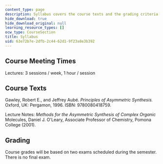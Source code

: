 ```yaml
---
content_type: page
description: Syllabus covers the course texts and the grading criteria.
hide_download: true
hide_download_original: null
learning_resource_types: []
ocw_type: CourseSection
title: Syllabus
uid: 63e72b7e-2dfb-2c44-62d1-9f23a8e3b392
---
```


Course Meeting Times
--------------------

Lectures: 3 sessions / week, 1 hour / session

Course Texts
------------

Gawley, Robert E., and Jeffrey Aubé. _Principles of Asymmetric Synthesis._ Oxford, UK: Pergamon, 1996. ISBN: 9780080418759.

Lecture Notes: _Methods for the Asymmetric Synthesis of Complex Organic_ Molecules, Daniel J. O'Leary, Associate Professor of Chemistry, Pomona College (2001).

Grading
-------

Course grades will be based on two exams scheduled during the semester. There is no final exam.